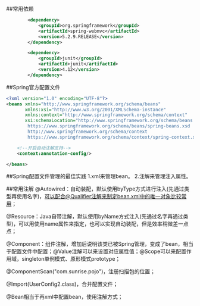 ##常用依赖
```xml
        <dependency>
            <groupId>org.springframework</groupId>
            <artifactId>spring-webmvc</artifactId>
            <version>5.2.9.RELEASE</version>
        </dependency>

        <dependency>
            <groupId>junit</groupId>
            <artifactId>junit</artifactId>
            <version>4.12</version>
        </dependency>
```
##Spring官方配置文件
```xml
<?xml version="1.0" encoding="UTF-8"?>
<beans xmlns="http://www.springframework.org/schema/beans"
       xmlns:xsi="http://www.w3.org/2001/XMLSchema-instance"
       xmlns:context="http://www.springframework.org/schema/context"
       xsi:schemaLocation="http://www.springframework.org/schema/beans
        https://www.springframework.org/schema/beans/spring-beans.xsd
        http://www.springframework.org/schema/context
        https://www.springframework.org/schema/context/spring-context.xsd">

    <!--开启自动注解支持-->
    <context:annotation-config/>

</beans>
```
##Spring配置文件管理的最佳实践
1.xml来管理bean。
2.注解来管理注入属性。

##常用注解
@Autowired：自动装配，默认使用byType方式进行注入(先通过类型再使用名字)，可以配合@Qualifier注解来制定bean.xml中的唯一对象比较常用；

@Resource：Java自带注解，默认使用byName方式注入(先通过名字再通过类型)，可以用使用name属性来指定，也可以实现自动装配，但是效率稍微差一点点；

@Component：组件注解，增加后说明该类已被Spring管理，变成了bean，相当于配置文件中配置；@Value注解可以来设置对应属性值；@Scope可以来配置作用域，singleton单例模式、原形模式prototype；

@ComponentScan("com.sunrise.pojo")，注册扫描包的位置；

@Import(UserConfig2.class)，合并配置文件；

@Bean相当于再xml中配置bean，使用注解方式；

